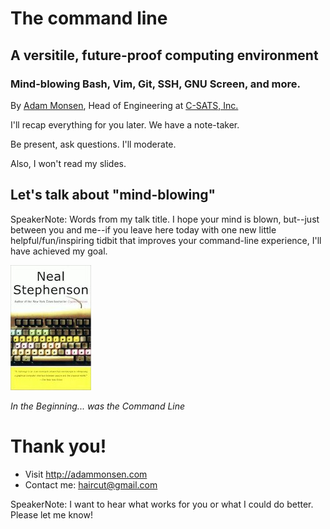 # The command line

## A versitile, future-proof computing environment

### Mind-blowing Bash, Vim, Git, SSH, GNU Screen, and more.

By [Adam Monsen](http://adammonsen.com), Head of Engineering at [C-SATS,
Inc.](https://csats.com)



I'll recap everything for you later. We have a note-taker.

Be present, ask questions. I'll moderate.



Also, I won't read my slides.



## Let's talk about "mind-blowing"

SpeakerNote: Words from my talk title. I hope your mind is blown, but--just
between you and me--if you leave here today with one new little
helpful/fun/inspiring tidbit that improves your command-line experience, I'll
have achieved my goal.



[![Book cover for In the Beginning... was the Command Line](./command-line-book.jpg)](http://www.cryptonomicon.com/beginning.html)

_In the Beginning... was the Command Line_



# Thank you!

* Visit <http://adammonsen.com>
* Contact me: <haircut@gmail.com>

SpeakerNote: I want to hear what works for you or what I could do better.
Please let me know!
